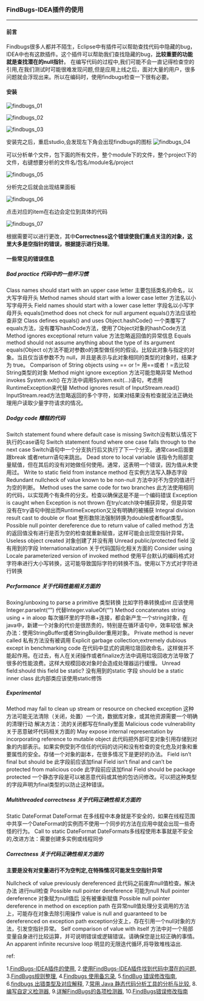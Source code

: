 ### FindBugs-IDEA插件的使用

***

#### 前言

Findbugs很多人都并不陌生，Eclipse中有插件可以帮助查找代码中隐藏的bug，IDEA中也有这款插件。这个插件可以帮助我们查找隐藏的bug，**比较重要的功能就是查找潜在的null指针**。 
在编写代码的过程中,我们可能不会一直记得检查空的引用,在我们测试时可能很难发现问题,但是应用上线之后，面对大量的用户，很多问题就会浮现出来。所以在编码时，使用findbugs检查一下很有必要。



#### 安装

![findbugs_01](../../../images/o_fb1.png)

![findbugs_02](../../../images/o_fb2.png)

![findbugs_03](../../../images/o_fb3.png)

安装完之后，重启studio,会发现左下角会出现findbugs的图标 
![findbugs_04](../../../images/o_fb4.png)

可以分析单个文件，包下面的所有文件，整个module下的文件，整个project下的文件，右键想要分析的文件名/包名/module名/project

![findbugs_05](../../../images/o_fb5.png)

分析完之后就会出现结果面板

![findbugs_06](../../../images/o_fb6.png)

点击对应的item在右边会定位到具体的代码

![findbugs_07](../../../images/o_fb7.png)

根据需要可以进行更改，其中**Correctness这个错误使我们重点关注的对象，这里大多是空指针的错误，根据提示进行处理**。



#### 一些常见的错误信息 

##### Bad practice 代码中的一些坏习惯
Class names should start with an upper case letter 主要包括类名的命名，以大写字母开头 
Method names should start with a lower case letter 方法名以小写字母开头 
Field names should start with a lower case letter 字段名以小写字母开头 
equals()method does not check for null argument equals()方法应该检查非空 
Class defines equals() and uses Object.hashCode() 一个类覆写了equals方法，没有覆写hashCode方法，使用了Object对象的hashCode方法 
Method ignores exceptional return value 方法忽略返回值的异常信息 
Equals method should not assume anything about the type of its argument equals(Object o)方法不能对参数o的类型做任何的假设。比较此对象与指定的对象。当且仅当该参数不为 null，并且是表示与此对象相同的类型的对象时，结果才为 true。 
Comparison of String objects using == or != 用==或者！=去比较String类型的对象 
Method might ignore exception 方法可能忽略异常 
Method invokes System.exit() 在方法中调用System.exit(…)语句，考虑用RuntimeException来代替 
Method ignores result of InputStream.read() InputStream.read方法忽略返回的多个字符，如果对结果没有检查就没法正确处理用户读取少量字符请求的情况。 


##### Dodgy code 糟糕的代码
Switch statement found where default case is missing Switch没有默认情况下执行的case语句 
Switch statement found where one case falls through to the next case Switch语句中一个分支执行后又执行了下一个分支。通常case后面要跟break 或者return语句来跳出。 
Dead store to local variable 该指令为局部变量赋值，但在其后的没有对她做任何使用。通常，这表明一个错误，因为值从未使用过。 
Write to static field from instance method 在实例方法写入静态字段 
Redundant nullcheck of value known to be non-null 方法中对不为空的值进行为空的判断。 
Method uses the same code for two branches 此方法使用相同的代码，以实现两个有条件的分支。检查以确保这是不是一个编码错误 
Exception is caught when Exception is not thrown 在try/catch块中捕获异常，但是异常没有在try语句中抛出而RuntimeException又没有明确的被捕获 
Integral division result cast to double or float 整形数除法强制转换为double或者float类型。 
Possible null pointer dereference due to return value of called method 方法的返回值没有进行是否为空的检查就重新赋值，这样可能会出现空指针异常。 
Useless object created 对象创建了并没有用 
Unread public/protected field 没有用到的字段 
Internationalization 关于代码国际化相关方面的
Consider using Locale parameterized version of invoked method 
使用平台默认的编码格式对字符串进行大小写转换，这可能导致国际字符的转换不当。使用以下方式对字符进行转换 


##### Performance 关于代码性能相关方面的
Boxing/unboxing to parse a primitive 类型转换 比如字符串转换成int 应该使用Integer.parseInt(“”) 代替Integer.valueOf(“”) 
Method concatenates string using + in aloop 
每次循环里的字符串+连接，都会新产生一个string对象，在java中，新建一个对象的代价是很昂贵的，特别是在循环语句中，效率较低 
解决办法：使用StringBuffer或者StringBuilder重用对象。 
Private method is never called 私有方法没有被调用 
Explicit garbage collection;extremely dubious except in benchmarking code 
在代码中显式的调用垃圾回收命名，这样做并不能起作用。在过去，有人在关闭操作或者finalize方法中调用垃圾回收方法导致了很多的性能浪费。这样大规模回收对象时会造成处理器运行缓慢。 
Unread field:should this field be static? 没有用到的static 字段 
should be a static inner class 此内部类应该使用static修饰 


##### Experimental
Method may fail to clean up stream or resource on checked exception 
这种方法可能无法清除（关闭，处置）一个流，数据库对象，或其他资源需要一个明确的清理行动 
解决方法：流的关闭都写在finally里面 
Malicious code vulnerability 关于恶意破坏代码相关方面的
May expose internal representation by incorporating reference to mutable object 
此代码把外部可变对象引用存储到对象的内部表示。如果实例受到不信任的代码的访问和没有检查的变化危及对象和重要属性的安全。存储一个对象的副本，在很多情况下是更好的办法。 
Field isn’t final but should be 此字段前应该加final 
Field isn’t final and can’t be protected from malicious code 此字段前应该加final 
Field should be package protected 
一个静态字段是可以被恶意代码或其他的包访问修改。可以把这种类型的字段声明为final类型的以防止这种错误。 


##### Multithreaded correctness 关于代码正确性相关方面的
Static DateFormat DateFormat 在多线程中本身就是不安全的，如果在线程范围中共享一个DateFormat的实例而不使用一个同步的方法在应用中就会出现一些奇怪的行为。 
Call to static DateFormat DateFormats多线程使用本事就是不安全的,改进方法：需要创建多实例或线程同步 

##### Correctness 关于代码正确性相关方面的

**主要是没有对变量进行不为空判定,在特殊情况可能发生空指针异常**

Nullcheck of value previously dereferenced 此代码之前废弃null值检查。解决办法 进行null检查 
Possible null pointer dereference 可能为null 
Null pointer dereference 对象赋为null值后 没有被重新赋值 
Possible null pointer dereference in method on exception path 在异常null值处理分支调用的方法上，可能存在对象去除引用操作 
value is null and guaranteed to be dereferenced on exception path exception分支上，存在引用一个null对象的方法，引发空指针异常。 
Self comparison of value with itself 方法中对一个局部变量自身进行比较运算，并可说明错误或逻辑错误。请确保您是比较正确的事情。 
An apparent infinite recursive loop 明显的无限迭代循环,将导致堆栈溢出.



ref:

1.[FindBugs-IDEA插件的使用](https://blog.csdn.net/feibendexiaoma/article/details/72821781),   2.[使用FindBugs-IDEA插件找到代码中潜在的问题](https://blog.csdn.net/fancy_xty/article/details/51718687),   3.[FindBugs规则整理](https://blog.csdn.net/jdsjlzx/article/details/21472253),   4.[Findbugs 使用备忘录](https://my.oschina.net/hoodlake/blog/126735), 5.[findBug 错误修改指南](https://blog.csdn.net/jdsjlzx/article/details/34487299),   6.[findbugs 出错类型及对应解释](https://blog.csdn.net/yan8024/article/details/44218799),   7.[常用 Java 静态代码分析工具的分析与比较](https://www.ibm.com/developerworks/cn/java/j-lo-statictest-tools/index.html),   8.[编写自定义检测器](https://www.ibm.com/developerworks/cn/java/j-findbug2/index.html),   9.[详解FindBugs的各项检测器](https://blog.csdn.net/yang1982_0907/article/details/18606171),   10.[FindBugs错误修改指南](https://blog.csdn.net/u014352080/article/details/48631295)